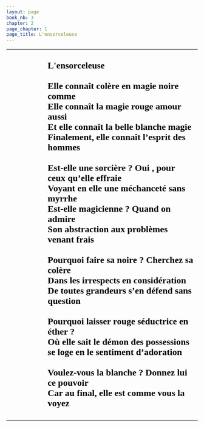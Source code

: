 ```yaml
---
layout: page
book_nb: 3
chapter: 2
page_chapter: 1
page_title: L'ensorceleuse
--- 
```


<table style="width:100%; border-collapse:collapse; background-image:url('https://i.servimg.com/u/f89/19/50/02/46/ensorc11.jpg');background-size: 100% 100%;">
<tr>
<td style=" width:20%;"></td>
<td style=" text-align:left;">
<font color="#000000" face="URW Chancery L">
<span style="font-size: 24px; line-height: normal">
<b><br>
L'ensorceleuse<br>
<br>
Elle connaît colère en magie noire comme<br>
Elle connaît la magie rouge amour aussi<br>
Et elle connaît la belle blanche magie<br>
Finalement, elle connaît l’esprit des hommes<br>
<br>
Est-elle une sorcière ? Oui , pour ceux qu’elle effraie<br>
Voyant en elle une méchanceté sans myrrhe<br>
Est-elle magicienne ? Quand on admire<br>
Son abstraction aux problèmes venant frais<br>
<br>
Pourquoi faire sa noire ? Cherchez sa colère<br>
Dans les irrespects en considération<br>
De toutes  grandeurs s’en défend sans question<br>
<br>
Pourquoi laisser  rouge séductrice en éther ?<br>
Où elle sait le démon des possessions<br>
se loge en le sentiment d’adoration<br>
<br>
Voulez-vous la blanche ? Donnez lui ce pouvoir<br>
Car au final, elle est comme vous la voyez</b><br>
<br></span></font>
</td>
</tr>
</table>